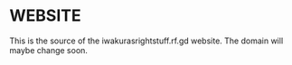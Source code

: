 WEBSITE
=======

This is the source of the iwakurasrightstuff.rf.gd website. The domain will maybe change soon.